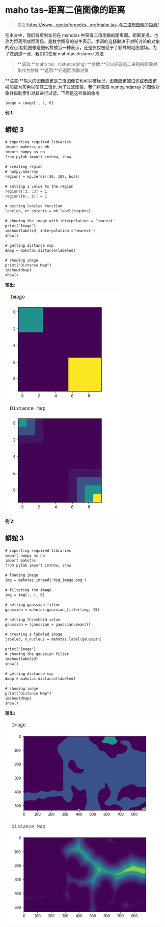# maho tas–距离二值图像的距离

> 原文:[https://www . geeksforgeeks . org/maho tas-与二进制图像的距离/](https://www.geeksforgeeks.org/mahotas-distance-from-binary-image/)

在本文中，我们将看到如何在 mahotas 中获得二值图像的距离图。距离变换，也称为距离图或距离场，是数字图像的派生表示。术语的选择取决于对所讨论的对象的观点:初始图像是被转换成另一种表示，还是仅仅被赋予了额外的地图或场。为了做到这一点，我们将使用 mahotas.distance 方法

> **语法:**maho tas . distance(img)
> **参数:**它以应该是二进制的图像对象作为参数
> **返回:**它返回图像对象

**注意:**输入的图像应该是二值图像它也可以被标记，图像应该被过滤或者应该被加载为灰色以使其二值化
为了过滤图像，我们将获取 numpy.ndarray 的图像对象并借助索引对其进行过滤，下面是这样做的命令

```
image = image[:, :, 0]
```

**例 1:**

## 蟒蛇 3

```
# importing required libraries
import mahotas as mh
import numpy as np
from pylab import imshow, show

# creating region
# numpy.ndarray
regions = np.zeros((10, 10), bool)

# setting 1 value to the region
regions[:3, :3] = 1
regions[6:, 6:] = 1

# getting labeled function
labeled, nr_objects = mh.label(regions)

# showing the image with interpolation = 'nearest'
print("Image")
imshow(labeled, interpolation ='nearest')
show()

# getting distance map
dmap = mahotas.distance(labeled)

# showing image
print("Distance Map")
imshow(dmap)
show()
```

**输出:**

![](img/8a9ee4938d711131eb4f0d6b46a745b3.png)

**例 2:**

## 蟒蛇 3

```
# importing required libraries
import numpy as np
import mahotas
from pylab import imshow, show

# loading image
img = mahotas.imread('dog_image.png')

# filtering the image
img = img[:, :, 0]

# setting gaussian filter
gaussian = mahotas.gaussian_filter(img, 15)

# setting threshold value
gaussian = (gaussian > gaussian.mean())

# creating a labeled image
labeled, n_nucleus = mahotas.label(gaussian)

print("Image")
# showing the gaussian filter
imshow(labeled)
show()

# getting distance map
dmap = mahotas.distance(labeled)

# showing image
print("Distance Map")
imshow(dmap)
show()
```

**输出:**

![](img/4c1870883db807d9ec808c57c208fdea.png)